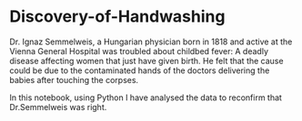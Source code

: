 # Discovery-of-Handwashing
Dr. Ignaz Semmelweis, a Hungarian physician born in 1818 and active at the Vienna General Hospital was troubled about childbed fever: A deadly disease affecting women that just have given birth. He felt that the cause could be due to the contaminated hands of the doctors delivering the babies after touching the corpses.

In this notebook, using Python I have analysed the data to reconfirm that Dr.Semmelweis was right.
